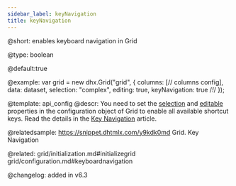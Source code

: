 ```yaml
---
sidebar_label: keyNavigation
title: keyNavigation
---          
```


@short: enables keyboard navigation in Grid



@type: boolean

@default:true

@example: 
var grid = new dhx.Grid("grid", {
	columns: [// columns config],
	data: dataset,
	selection: "complex", 
    editing: true, 
	keyNavigation: true /*!*/
});

@template:	api_config
@descr: 
You need to set the [selection](grid/api/grid_selection_config.md) and [editable](grid/api/grid_editable_config.md) properties in the configuration object of Grid to enable all available shortcut keys.  Read the details in the [Key Navigation](grid/configuration.md#keyboardnavigation) article.


@relatedsample: https://snippet.dhtmlx.com/y9kdk0md	Grid. Key Navigation

@related: grid/initialization.md#initializegrid
grid/configuration.md#keyboardnavigation

@changelog: added in v6.3